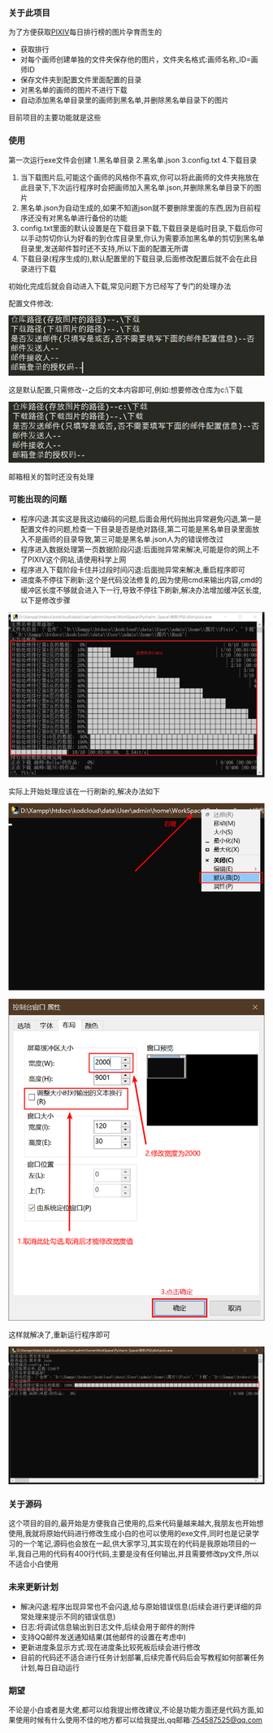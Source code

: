 ### 关于此项目

为了方便获取[PIXIV](https://www.pixiv.net/)每日排行榜的图片孕育而生的

- 获取排行
- 对每个画师创建单独的文件夹保存他的图片，文件夹名格式:画师名称_ID=画师ID
- 保存文件夹到配置文件里面配置的目录
- 对黑名单的画师的图片不进行下载
- 自动添加黑名单目录里的画师到黑名单,并删除黑名单目录下的图片

目前项目的主要功能就是这些

### 使用

第一次运行exe文件会创建 1.黑名单目录 2.黑名单.json 3.config.txt 4.下载目录

1. 当下载图片后,可能这个画师的风格你不喜欢,你可以将此画师的文件夹拖放在此目录下,下次运行程序时会把画师加入黑名单.json,并删除黑名单目录下的图片
2. 黑名单.json为自动生成的,如果不知道json就不要删除里面的东西,因为目前程序还没有对黑名单进行备份的功能
3. config.txt里面的默认设置是在下载目录下载,下载目录是临时目录,下载后你可以手动剪切你认为好看的到仓库目录里,你认为需要添加黑名单的剪切到黑名单目录里,发送邮件暂时还不支持,所以下面的配置无所谓
4. 下载目录(程序生成的),默认配置里的下载目录,后面修改配置后就不会在此目录进行下载

初始化完成后就会自动进入下载,常见问题下方已经写了专门的处理办法

配置文件修改:

![默认配置](./Pictures/配置信息.png)

这是默认配置,只需修改--之后的文本内容即可,例如:想要修改仓库为c:\下载

![修改后](./Pictures/修改.png)

邮箱相关的暂时还没有处理

### 可能出现的问题

- 程序闪退:其实这是我这边编码的问题,后面会用代码抛出异常避免闪退,第一是配置文件的问题,检查一下目录是否是绝对路径,第二可能是黑名单目录里面放入不是画师的目录导致,第三可能是黑名单.json人为的错误修改过
- 程序进入数据处理第一页数据阶段闪退:后面抛异常来解决,可能是你的网上不了PIXIV这个网站,请使用科学上网
- 程序进入下载阶段卡住并过段时间闪退:后面抛异常来解决,重启程序即可
- 进度条不停往下刷新:这个是代码没法修复的,因为使用cmd来输出内容,cmd的缓冲区长度不够就会进入下一行,导致不停往下刷新,解决办法增加缓冲区长度,以下是修改步骤

![进度条问题](./Pictures/进度条问题.png)

实际上开始处理应该在一行刷新的,解决办法如下

![1](./Pictures/解决1.png)

![2](./Pictures/解决2.png)

这样就解决了,重新运行程序即可

![解决后](./Pictures/完成后.png)

### 关于源码

这个项目的目的,最开始是方便我自己使用的,后来代码量越来越大,我朋友也开始想使用,我就将原始代码进行修改生成小白的也可以使用的exe文件,同时也是记录学习的一个笔记,源码也会放在一起,供大家学习,其实现在的代码是我原始项目的一半,我自己用的代码有400行代码,主要是没有任何输出,并且需要修改py文件,所以不适合小白使用

### 未来更新计划

- 解决闪退:程序出现异常也不会闪退,给与原始错误信息(后续会进行更详细的异常处理来提示不同的错误信息)
- 日志:将调试信息输出到日志文件,后续会用于邮件的附件
- 支持QQ邮件发送通知结果(其他邮件的设置在考虑中)
- 更新进度条显示方式:现在进度条比较死板后续会进行修改
- 目前的代码还不适合进行任务计划部署,后续完善代码后会写教程如何部署任务计划,每日自动运行

### 期望

不论是小白或者是大佬,都可以给我提出修改建议,不论是功能方面还是代码方面,如果使用时候有什么使用不佳的地方都可以给我提出,qq邮箱:754587525@qq.com